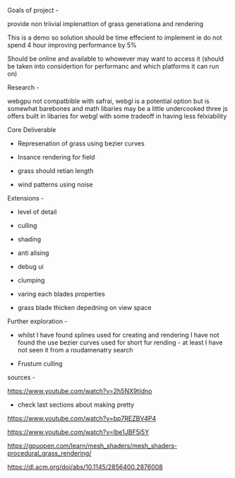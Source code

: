 Goals of project - 

provide non triivial implenattion of grass generationa and rendering 

This is a demo so solution should be time effecient to implement ie do not spend 4 hour improving performance by 5%

Should be online and available to whowever may want to access it (should be taken into considertion for performanc and which platforms it can run on)

Research - 

webgpu not compatbible with safrai,
webgl is a potential option but is somewhat barebones and math libaries may be a little undercooked
three js offers built in libaries for webgl with some tradeoff in having less felxiability

Core Deliverable 

- Represenation of grass using bezier curves 

- Insance rendering for field 

- grass should retian length 

- wind patterns using noise


Extensions -

- level of detail

- culling 

- shading

- anti alising

- debug ui

- clumping

- varing each blades properties

- grass blade thicken depedning on view space

Further exploration - 

- whilst I have found splines used for creating and rendering I have not found the use bezier curves used for short fur rending - at least I have not seen it from a roudamenatry search 


- Frustum culling


sources -

https://www.youtube.com/watch?v=2h5NX9tIdno
- check last sections about making pretty

https://www.youtube.com/watch?v=bp7REZBV4P4


https://www.youtube.com/watch?v=Ibe1JBF5i5Y


https://gpuopen.com/learn/mesh_shaders/mesh_shaders-procedural_grass_rendering/

https://dl.acm.org/doi/abs/10.1145/2856400.2876008